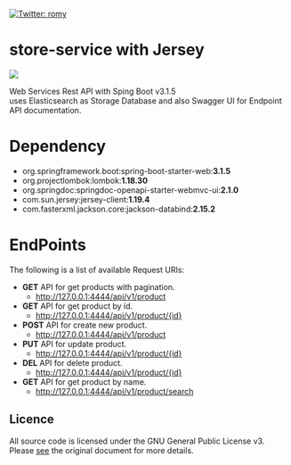 [![Twitter: romy](https://img.shields.io/twitter/follow/RomySihananda)](https://twitter.com/RomySihananda)

# store-service with Jersey

![](https://asset.kompas.com/crops/rfw-6z8NRJohYVC34YGa4XV69VA=/0x21:1080x741/750x500/data/photo/2023/02/13/63e9d84d1ead9.jpg)

Web Services Rest API with Sping Boot v3.1.5</br>uses Elasticsearch as Storage Database and also Swagger UI for Endpoint API documentation.

# Dependency

- org.springframework.boot:spring-boot-starter-web:**3.1.5**
- org.projectlombok:lombok:**1.18.30**
- org.springdoc:springdoc-openapi-starter-webmvc-ui:**2.1.0**
- com.sun.jersey:jersey-client:**1.19.4**
- com.fasterxml.jackson.core:jackson-databind:**2.15.2**

# EndPoints

The following is a list of available Request URIs:

- **GET** API for get products with pagination.
  - http://127.0.0.1:4444/api/v1/product
- **GET** API for get product by id.
  - http://127.0.0.1:4444/api/v1/product/{id}
- **POST** API for create new product.
  - http://127.0.0.1:4444/api/v1/product
- **PUT** API for update product.
  - http://127.0.0.1:4444/api/v1/product/{id}
- **DEL** API for delete product.
  - http://127.0.0.1:4444/api/v1/product/{id}
- **GET** API for get product by name.
  - http://127.0.0.1:4444/api/v1/product/search

## Licence

All source code is licensed under the GNU General Public License v3. Please [see](https://www.gnu.org/licenses) the original document for more details.
